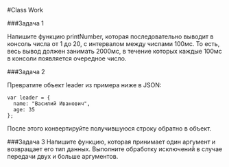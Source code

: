 #Class Work 

###Задача 1 

Напишите функцию printNumber, которая последовательно выводит в консоль числа от 1 до 20, с интервалом между числами 100мс. 
То есть, весь вывод должен занимать 2000мс, в течение которых каждые 100мс в консоли появляется очередное число. 

###Задача 2 

Превратите объект leader из примера ниже в JSON:
```
var leader = {
  name: "Василий Иванович",
  age: 35
};
``` 
После этого конвертируйте получившуюся строку обратно в объект.

###Задача 3
Напишите функцию, которая принимает один аргумент и возвращает его тип данных. 
Выполните обработку исключений в случае передачи двух и больше аргументов.
